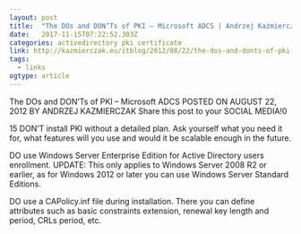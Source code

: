 ```yaml
---
layout: post 
title:  "The DOs and DON’Ts of PKI – Microsoft ADCS | Andrzej Kaźmierczak" 
date:   2017-11-15T07:22:52.303Z 
categories: activedirectory pki certificate 
link: http://kazmierczak.eu/itblog/2012/08/22/the-dos-and-donts-of-pki-microsoft-adcs/ 
tags:
  - links
ogtype: article 
---
```



The DOs and DON’Ts of PKI – Microsoft ADCS
POSTED ON AUGUST 22, 2012 BY ANDRZEJ KAZMIERCZAK Share this post to your SOCIAL MEDIA!0

15
DON’T install PKI without a detailed plan. Ask yourself what you need it for, what features will you use and would it be scalable enough in the future.

DO use Windows Server Enterprise Edition for Active Directory users enrollment. UPDATE: This only applies to Windows Server 2008 R2 or earlier, as for Windows 2012 or later you can use Windows Server Standard Editions.

DO use a CAPolicy.inf file during installation. There you can define attributes such as basic constraints extension, renewal key length and period, CRLs period, etc.